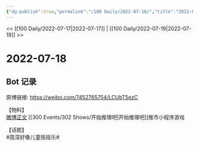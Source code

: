 ```yaml
---
{"dg-publish":true,"permalink":"/100 Daily/2022-07-18/","title":"2022-07-18","created":"2022-12-06T16:24:02.000+08:00","updated":"2023-01-09T17:24:39.554+08:00"}
---
```



<< [[100 Daily/2022-07-17\|2022-07-17]] | [[100 Daily/2022-07-19\|2022-07-19]] >>

# 2022-07-18

## Bot 记录

原博链接: https://weibo.com/7452765754/LCUbT5ezC

【物料】  
[微博正文](https://weibo.com/detail/4792604959706817) [[300 Events/302 Shows/开始推理吧\|开始推理吧]]推市小程序游戏

【话题】  
#周深好像儿童摇摇乐#
